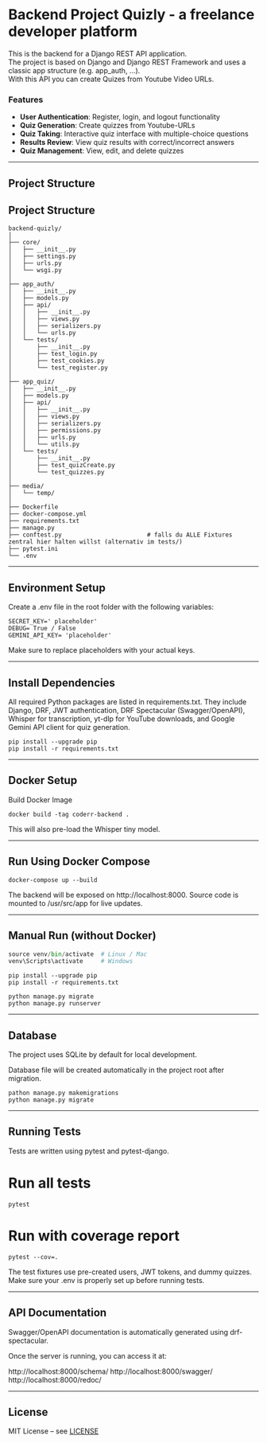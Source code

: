 # Backend Project Quizly - a freelance developer platform

This is the backend for a Django REST API application.  
The project is based on Django and Django REST Framework and uses a classic app structure (e.g. app_auth, ...).  
With this API you can create Quizes from Youtube Video URLs.

### Features

- **User Authentication**: Register, login, and logout functionality
- **Quiz Generation**: Create quizzes from Youtube-URLs
- **Quiz Taking**: Interactive quiz interface with multiple-choice questions
- **Results Review**: View quiz results with correct/incorrect answers
- **Quiz Management**: View, edit, and delete quizzes

---

## Project Structure


## Project Structure

```
backend-quizly/
│
├── core/
│   ├── __init__.py
│   ├── settings.py
│   ├── urls.py
│   └── wsgi.py
│
├── app_auth/
│   ├── __init__.py
│   ├── models.py
│   ├── api/
│   │   ├── __init__.py
│   │   ├── views.py
│   │   ├── serializers.py
│   │   └── urls.py
│   └── tests/
│       ├── __init__.py
│       ├── test_login.py
│       ├── test_cookies.py
│       └── test_register.py
│
├── app_quiz/
│   ├── __init__.py
│   ├── models.py
│   ├── api/
│   │   ├── __init__.py
│   │   ├── views.py
│   │   ├── serializers.py
│   │   ├── permissions.py
│   │   ├── urls.py
│   │   └── utils.py
│   └── tests/
│       ├── __init__.py
│       ├── test_quizCreate.py
│       └── test_quizzes.py
│
├── media/
│   └── temp/
│
├── Dockerfile
├── docker-compose.yml
├── requirements.txt
├── manage.py
├── conftest.py                        # falls du ALLE Fixtures zentral hier halten willst (alternativ im tests/)
├── pytest.ini
└── .env
```

---

## Environment Setup

Create a .env file in the root folder with the following variables:

```
SECRET_KEY=' placeholder'
DEBUG= True / False
GEMINI_API_KEY= 'placeholder'
```

Make sure to replace placeholders with your actual keys.

---

## Install Dependencies

All required Python packages are listed in requirements.txt.
They include Django, DRF, JWT authentication, DRF Spectacular (Swagger/OpenAPI),
Whisper for transcription, yt-dlp for YouTube downloads, and Google Gemini API client for quiz generation.

```
pip install --upgrade pip
pip install -r requirements.txt
```

---

## Docker Setup

Build Docker Image

```docker build -tag coderr-backend .```

This will also pre-load the Whisper tiny model.

---

## Run Using Docker Compose

```docker-compose up --build```

The backend will be exposed on http://localhost:8000.
Source code is mounted to /usr/src/app for live updates.

---

## Manual Run (without Docker)

```python -m venv venv
source venv/bin/activate  # Linux / Mac
venv\Scripts\activate     # Windows
```

```
pip install --upgrade pip
pip install -r requirements.txt
```

```
python manage.py migrate
python manage.py runserver
```

---

## Database

The project uses SQLite by default for local development.

Database file will be created automatically in the project root after migration.

```
pathon manage.py makemigrations
python manage.py migrate
```

---

## Running Tests

Tests are written using pytest and pytest-django.

# Run all tests
```pytest```

# Run with coverage report
```pytest --cov=.```

The test fixtures use pre-created users, JWT tokens, and dummy quizzes. Make sure your .env is properly set up before running tests.

---

## API Documentation

Swagger/OpenAPI documentation is automatically generated using drf-spectacular.

Once the server is running, you can access it at:

http://localhost:8000/schema/
http://localhost:8000/swagger/
http://localhost:8000/redoc/

---

## License

MIT License – see [LICENSE](LICENSE)  

